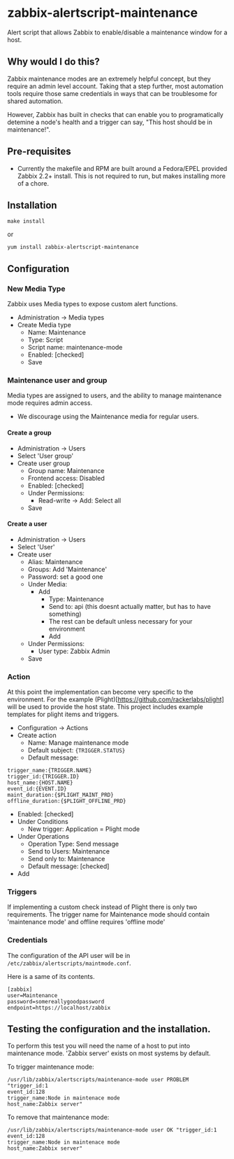 # zabbix-alertscript-maintenance
Alert script that allows Zabbix to enable/disable a maintenance window for a host.

## Why would I do this?
Zabbix maintenance modes are an extremely helpful concept, but they require an
admin level account.  Taking that a step further, most automation tools require
those same credentials in ways that can be troublesome for shared automation.

However, Zabbix has built in checks that can enable you to programatically
detemine a node's health and a trigger can say,
    "This host should be in maintenance!".

## Pre-requisites
* Currently the makefile and RPM are built around a Fedora/EPEL provided Zabbix 2.2+ install.  This is not required to run, but makes installing more of a chore.

## Installation
```make install```

or

```yum install zabbix-alertscript-maintenance```


## Configuration

### New Media Type
Zabbix uses Media types to expose custom alert functions.

* Administration -> Media types
* Create Media type
  * Name: Maintenance
  * Type: Script
  * Script name: maintenance-mode
  * Enabled: [checked]
  * Save

### Maintenance user and group
Media types are assigned to users, and the ability to manage maintenance mode requires admin access.

* We discourage using the Maintenance media for regular users.

#### Create a group
* Administration -> Users
* Select 'User group'
* Create user group
  * Group name: Maintenance
  * Frontend access: Disabled
  * Enabled: [checked]
  * Under Permissions:
    * Read-write -> Add: Select all
  * Save

#### Create a user
* Administration -> Users
* Select 'User'
* Create user
  * Alias: Maintenance
  * Groups: Add 'Maintenance'
  * Password: set a good one
  * Under Media:
    * Add
      * Type: Maintenance
      * Send to: api (this doesnt actually matter, but has to have something)
      * The rest can be default unless necessary for your environment
      * Add
  * Under Permissions:
    * User type: Zabbix Admin
  * Save

### Action
At this point the implementation can become very specific to the environment.  For the example (Plight)[https://github.com/rackerlabs/plight] will be used to provide the host state.  This project includes example templates for plight items and triggers.

* Configuration -> Actions
* Create action
  * Name: Manage maintenance mode
  * Default subject: ```{TRIGGER.STATUS}```
  * Default message:
```
trigger_name:{TRIGGER.NAME}
trigger_id:{TRIGGER.ID}
host_name:{HOST.NAME}
event_id:{EVENT.ID}
maint_duration:{$PLIGHT_MAINT_PRD}
offline_duration:{$PLIGHT_OFFLINE_PRD}
```
  * Enabled: [checked]
  * Under Conditions
    * New trigger: Application = Plight mode
  * Under Operations
    * Operation Type: Send message
    * Send to Users: Maintenance
    * Send only to: Maintenance
    * Default message: [checked]
  * Add

### Triggers
If implementing a custom check instead of Plight there is only two requirements.  The trigger name for Maintenance mode should contain 'maintenance mode' and offline requires 'offline mode'

### Credentials
The configuration of the API user will be in ```/etc/zabbix/alertscripts/maintmode.conf```.

Here is a same of its contents.
```
[zabbix]
user=Maintenance
password=somereallygoodpassword
endpoint=https://localhost/zabbix
```

## Testing the configuration and the installation.
To perform this test you will need the name of a host to put into maintenance mode. 'Zabbix server' exists on most systems by default.

To trigger maintenance mode:
```
/usr/lib/zabbix/alertscripts/maintenance-mode user PROBLEM "trigger_id:1
event_id:128
trigger_name:Node in maintenace mode
host_name:Zabbix server"
```

To remove that maintenance mode:
```
/usr/lib/zabbix/alertscripts/maintenance-mode user OK "trigger_id:1
event_id:128
trigger_name:Node in maintenace mode
host_name:Zabbix server"
```
